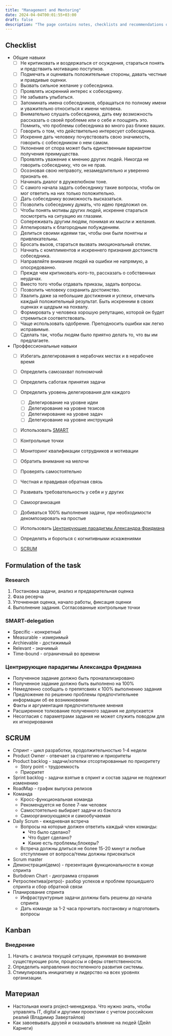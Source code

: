 ```yaml
---
title: "Management and Mentoring"
date: 2024-04-04T00:01:55+03:00
draft: false
description: "The page contains notes, checklists and recommendations on soft skills, mentoring and management. Here you will find useful tips that will help you improve your management skills, develop flexible skills and become a more effective leader."
---
```



## Checklist

- Общие навыки
    - [ ] Не критиковать и воздержаться от осуждения, стараться понять и предстваить мотивацию поступков.
    - [ ] Подмечать и оценивать положительные стороны, давать честные и правдивые оценки.
    - [ ] Вызвать сильное желание у собеседника.
    - [ ] Проявлять искренний интерес к собеседнику.
    - [ ] Не забывать улыбаться.
    - [ ] Запоминать имена собеседников, обращаться по полному имени и уважительно относиться к имени человека.
    - [ ] Внимательно слушать собеседника, дать ему возможность рассказать о своей проблеме или о себе и поощрять это. Помнить, что проблемы собеседника во много раз ближе ваших.
    - [ ] Говорить о том, что действительно интересует собеседника.
    - [ ] Искренне дать человеку почувствовать свою значимость, говорить с собеседником о нем самом.
    - [ ] Уклонение от спора может быть единственным вариантом получения преимущества.
    - [ ] Проявлять уважение к мнению других людей. Никогда не говорить собеседнику, что он не прав.
    - [ ] Осозновая свою неправоту, незамедлительно и уверенно признать ее.
    - [ ] Начинать диалог в дружелюбном тоне.
    - [ ] С самого начала задать собеседнику такие вопросы, чтобы он мог ответить на них только положительно.
    - [ ] Дать собеседнику возможность высказаться.
    - [ ] Позволить собеседнику думать, что идею предложил он.
    - [ ] Чтобы понять мотивы других людей, искренне стараться посмотреть на ситуацию их глазами.
    - [ ] Сопереживать другим людям, понимая их мысли и желания.
    - [ ] Аппелировать к благородным побуждениям.
    - [ ] Делиться своими идеями так, чтобы они были понятны и привлекательны.
    - [ ] Бросать вызов, стараться вызвать эмоциональный отклик.
    - [ ] Начнать с комплиментов и искреннего признания достоинств собеседника.
    - [ ] Направляйте внимание людей на ошибки не напрямую, а опосредованно.
    - [ ] Прежде чем критиковать кого-то, рассказать о собственных неудачах.
    - [ ] Вместо того чтобы отдавать приказы, задать вопросы.
    - [ ] Позволить человеку сохранить достоинство.
    - [ ] Хвалить даже за небольшие достижения и успехи, отмечать каждый положительный результат. Быть искренним в своих оценках и щедрым на похвалу.
    - [ ] Формировать у человека хорошую репутацию, которой он будет стремиться соответствовать.
    - [ ] Чаще использовать одобрение. Преподносить ошибки как легко исправимые.
    - [ ] Сделать так, чтобы людям было приятно делать то, что вы им предлагаете.
- Проффессиональные навыки
    - [ ] Избегать делегирования в нерабочих местах и в нерабочее время
    - [ ] Определить самозахват полномочий
    - [ ] Определить саботаж принятия задачи
    - [ ] Определить уровень делегирования для каждого
        - [ ] Делегирование на уровне идеи
        - [ ] Делегирование на уровне тезисов
        - [ ] Делегиирование на уровне задач
        - [ ] Делегирование на уровне инструкций
    - [ ] Использовать [SMART](#smart-delegation)
    - [ ] Контрольные точки
    - [ ] Мониторинг квалификации сотрудников и мотивации
    - [ ] Обратить внимание на мелочи
    - [ ] Проверять самостоятельно
    - [ ] Честная и правдивая обратная связь
    - [ ] Развивать требовательность у себя и у других
    - [ ] Самоорганизация
    - [ ] Добиваться 100% выполнения задачи, при необходимости декомпозировать на простые
    - [ ] Использовать [Центрирующие парадигмы Александра Фридмана](#центрирующие-парадигмы-александра-фридмана)
    - [ ] Определять и бороться с когнитивными искажениями
    - [ ] [SCRUM](#scrum)


## Formulation of the task

### Research

1. Постановка задачи, анализ и предварительная оценка
2. Фаза ресерча
3. Уточненная оценка, начало работы, фиксация оценки
4. Выполнение задания. Согласованные контрольные точки

### SMART-delegation

* Specific - конкретный
* Measurable - измеримый
* Archievable - достижимый
* Relevant - значимый
* Time-bound - ограниченый во времени

### Центрирующие парадигмы Александра Фридмана

* Полученное задание должно быть проналализировано
* Полученное задание должно быть выполнено на 100%
* Немедленно сообщать о препятсвиях к 100% выполнению задания
* Предложение по решению проблемы предпочтительнее информации об ее возникновении
* Факты и аргументация предпочтительнее мнения
* Расширенное толкование полученного задания не допускается
* Несогласия с параметрами задания не может служить поводом для их игнорирования

## SCRUM

* Спринт - цикл разработки, продолжительностью 1-4 недели
* Product Owner - отвечает за стратегию и приоритеты
* Product backlog - задачи/хотелки отсортированные по приоритету
    * Story point - трудоемкость
    * Приоритет
* Sprint backlog - задачи взятые в спринт и состав задачи не подлежит изменению
* RoadMap - график выпуска релизов
* Команда
    * Кросс-функциональная команда
    * Рекомендуется не более 7-ми человек
    * Самостоятельно выбирает задачи из бэклога
    * Самоорганизующаяся и самообучаемая
* Daily Scrum - ежедневная встреча
    * Вопросы на которые должен ответить каждый член команды:
        * Что было сделано?
        * Что будет сделано?
        * Какие есть проблемы,блокеры?
    * Встреча должны длиться не более 15-20 минут и любые отступление от вопроса/темы должны присекаться
* Scrum master
* Демонстрация(демо) - презентация функциональности в конце спринта
* Burbdown Chart - диограмма сгорания
* Ретроспектива(ретро)- разбор успехов и проблем прошедшего спринта и сбор обратной связи
* Планирование спринта
    * Инфраструктурные задачи должны бать решены до начала спринта
    * Дать команде за 1-2 часа прочитать постановку и подготовить вопросы

## Kanban

### Внедрение

1. Начать с анализа текущей ситуации, принимая во внимание существующие роли, процессы и сферы ответственности.
2. Определить направления постепенного развития системы.
3. Стимулировать инициативу и лидерство на всех уровнях организации.

## Материал
* Настольная книга project-менеджера. Что нужно знать, чтобы управлять IT, digital и другими проектами с учетом российских реалий (Владимир Завертайлов)
* Как завоевывать друзей и оказывать влияние на людей (Дейл Карнеги)